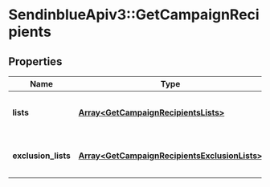 # SendinblueApiv3::GetCampaignRecipients

## Properties
Name | Type | Description | Notes
------------ | ------------- | ------------- | -------------
**lists** | [**Array&lt;GetCampaignRecipientsLists&gt;**](GetCampaignRecipientsLists.md) | Lists included in the campaign | 
**exclusion_lists** | [**Array&lt;GetCampaignRecipientsExclusionLists&gt;**](GetCampaignRecipientsExclusionLists.md) | Lists excluded of the campaign | 


